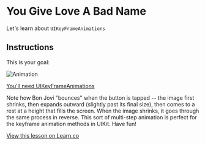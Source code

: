 
# You Give Love A Bad Name

Let's learn about `UIKeyFrameAnimations`

## Instructions

This is your goal:

![Animation](https://ironboard-curriculum-content.s3.amazonaws.com/iOS/objc-YouGiveLoveABadName/animation.gif)

[You'll need UIKeyFrameAnimations](http://www.shinobicontrols.com/blog/posts/2013/10/04/ios7-day-by-day-day-11-uiview-key-frame-animations)

Note how Bon Jovi "bounces" when the button is tapped -- the image first shrinks, then expands outward (slightly past its final size), then comes to a rest at a height that fills the screen. When the image shrinks, it goes through the same process in reverse. This sort of multi-step animation is perfect for the keyframe animation methods in UIKit. Have fun!

<a href='https://learn.co/lessons/youGiveLoveABadName' data-visibility='hidden'>View this lesson on Learn.co</a>
